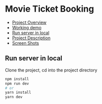 # Movie Ticket Booking

<ul>
  <li><a href="#project-overview">Project Overview</a></li>
  <li><a href="#working-demo">Working demo</a></li>
  <li><a href="#run-server-in-local">Run server in local</a></li>
  <li><a href="#project-description">Project Description</a></li>
  <li><a href="#screen-shots">Screen Shots</a></li>
</ul>

## Run server in local

Clone the project, cd into the project directory

```bash
npm install
npm run dev
# or
yarn install
yarn dev
```
